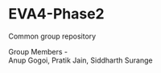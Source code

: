 # EVA4-Phase2
Common group repository


Group Members - <br>
Anup Gogoi, Pratik Jain, Siddharth Surange
